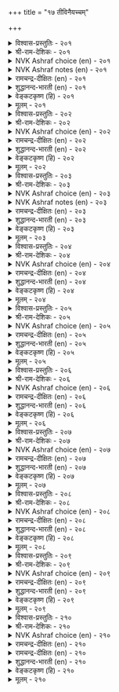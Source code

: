 +++
title = "१७ तीविनैयच्चम्"

+++


<details><summary>विश्वास-प्रस्तुतिः - २०१</summary>

तीविनैयार् अञ्जार् विऴुमियार् अञ्जुवर्  
तीविनै ऎन्नुम् सॆरुक्कु।       २०१
</details>

<details><summary>श्री-राम-देशिकः - २०१</summary>

दुष्कर्मनिरता लोकाः पापेभ्यो न हि बिम्यति ।  
सत्कर्मनिरता सन्त पापाद्विभ्यति सर्वदा ॥ २०१॥
</details>

<details><summary>NVK Ashraf choice (en) - २०१</summary>

०२०१
The sinful will not dread; the great will dread
The wanton pride of sinful action.
(M.S. Poornalingam Pillai)
</details>

<details><summary>NVK Ashraf notes (en) - २०१</summary>

२०१. Compare with ४२८. "It is folly not to fear what ought to be feared. The wise dread what ought to be dreaded" * - (Satguru Subramuniyaswami)
</details>

<details><summary>रामचन्द्र-दीक्षितः (en) - २०१</summary>

201\. tīviṉaiyār añcār; viḻumiyār añcuvar-  
tīviṉai eṉṉum cerukku.

201\. Men hardened in sins do not fear evil; but the good dread it.  
</details>

<details><summary>शुद्धानन्द-भारती (en) - २०१</summary>

1\. தீவினையார் அஞ்சார் விழுமியார் அஞ்சுவர்  
தீவினை என்னுஞ் செருக்கு  
Sinners fear not the pride of sin.  
The worthy dread the ill within.        201  
</details>

<details><summary>वेङ्कटकृष्ण (हि) - २०१</summary>

201
पाप-कर्म के मोह से, डरें न पापी लोग ।  
उससे डरते हैं वही, पुण्य-पुरुष जो लोग ॥
  </details>

<details><summary>मूलम् - २०१</summary>

तीविनैयार् अञ्जार् विऴुमियार् अञ्जुवर्  
तीविनै ऎन्नुम् सॆरुक्कु।       २०१
</details>

<details><summary>विश्वास-प्रस्तुतिः - २०२</summary>

तीयवै तीय पयत्तलाल् तीयवै  
तीयिनुम् अञ्जप् पडुम्।       २०२
</details>

<details><summary>श्री-राम-देशिकः - २०२</summary>

दुष्कर्मणा दुःखमेव यस्मादुत्पद्यते ततः ।  
वह्नेरप्यधिक मत्वा मेतव्यं दुष्टकर्मणः ॥ २०२॥
</details>

<details><summary>NVK Ashraf choice (en) - २०२</summary>

०२०२
Evil begets evil and hence
Fear evil more than fire. *
(K. Kannan), (K.R. Srinivasa Iyengar)
</details>

<details><summary>रामचन्द्र-दीक्षितः (en) - २०२</summary>

202\. tīyavai tīya payattalāṉ, tīyavai  
tīyiṉum añcappaṭum.

202\. Evil is to be dreaded more than fire; for it lands one in disaster.  
</details>

<details><summary>शुद्धानन्द-भारती (en) - २०२</summary>

2\. தீயவை தீய பயத்தலால் தீயவை  
தீயினும் அஞ்சப் படும்  
Since evil begets evil dire  
Fear ye evil more than fire.        202  
</details>

<details><summary>वेङ्कटकृष्ण (हि) - २०२</summary>

202
पाप- कर्म दुखजनक हैं, यह है उनकी रीत ।  
पावक से भीषण समझ, सो होना भयभीत ॥
  </details>

<details><summary>मूलम् - २०२</summary>

तीयवै तीय पयत्तलाल् तीयवै  
तीयिनुम् अञ्जप् पडुम्।       २०२
</details>

<details><summary>विश्वास-प्रस्तुतिः - २०३</summary>

अऱिविनुळ् ऎल्लान् दलैयॆन्ब तीय  
सॆऱुवार्क्कुम् सॆय्या विडल्।       २०३
</details>

<details><summary>श्री-राम-देशिकः - २०३</summary>

तदात्मक्षेमजनकमुत्तमं ज्ञानमुच्यते ।  
दुःखानुत्पादबुद्धिर्या स्वापराधिजनेष्वपि ॥ २०३॥
</details>

<details><summary>NVK Ashraf choice (en) - २०३</summary>

०२०३
The height of wisdom, it is said,
Is not to return ill even to foes. *
(P.S. Sundaram)
</details>

<details><summary>NVK Ashraf notes (en) - २०३</summary>

२०३. Compare with ३१२. “The code of the pure in heart is not to hurt in return any hurt caused in hate” * - (P.S. Sundaram)
</details>

<details><summary>रामचन्द्र-दीक्षितः (en) - २०३</summary>

203\. aṟiviṉuḷ ellām talai eṉpa-tīya  
ceṟuvārkkum ceyyā viṭal.

203\. Not to return evil to those who do evil unto you, is, they say, the crown of wisdom.  
</details>

<details><summary>शुद्धानन्द-भारती (en) - २०३</summary>

3\. அறிவினுள் எல்லாந் தலையென்ப தீய  
செறுவார்க்கும் செய்யா விடல்  
The wisest of the wise are those  
Who injure not even their foes.        203  
</details>

<details><summary>वेङ्कटकृष्ण (हि) - २०३</summary>

203
श्रेष्ठ बुद्धिमत्ता कहें, करके सुधी विचार ।  
अपने रिपु का भी कभी, नहिं करना अपकार ॥
  </details>

<details><summary>मूलम् - २०३</summary>

अऱिविनुळ् ऎल्लान् दलैयॆन्ब तीय  
सॆऱुवार्क्कुम् सॆय्या विडल्।       २०३
</details>

<details><summary>विश्वास-प्रस्तुतिः - २०४</summary>

मऱन्दुम् पिऱन्गेडु सूऴऱ्क सूऴिन्  
अऱञ्जूऴम् सूऴ्न्दवन् केडु।       २०४
</details>

<details><summary>श्री-राम-देशिकः - २०४</summary>

परदुःखप्रदं कर्म प्रमादेनापि न स्मरेत् ।  
अन्यथा स्मरतोऽस्यैव धर्मो नाशं विचिन्तयेत् ॥ २०४॥
</details>

<details><summary>NVK Ashraf choice (en) - २०४</summary>

०२०४
Plot not thy neighbour's fall, even forgetfully;
Else, justice will plot the plotter's fall. *
(G.U. Pope), (N.V.K. Ashraf)
</details>

<details><summary>रामचन्द्र-दीक्षितः (en) - २०४</summary>

204\. maṟantum piṟaṉ kēṭu cūḻaṟka! cūḻiṉ,  
aṟam cūḻum, cūḻntavaṉ kēṭu.

204\. Let none plot evil to others even in forgetfulness. If he does so, the God of Righteousness will compass his ruin.  
</details>

<details><summary>शुद्धानन्द-भारती (en) - २०४</summary>

4\. மறந்தும் பிறன்கேடு சூழற்க சூழின்  
அறஞ்சூழும் சூழ்ந்தவன் கேடு  
His ruin virtue plots who plans  
The ruin of another man's.        204  
</details>

<details><summary>वेङ्कटकृष्ण (हि) - २०४</summary>

204
विस्मृति से भी नर नहीं, सोचे पर की हानि ।  
यदि सोचे तो धर्म भी, सोचे उसकी हानि ॥
  </details>

<details><summary>मूलम् - २०४</summary>

मऱन्दुम् पिऱन्गेडु सूऴऱ्क सूऴिन्  
अऱञ्जूऴम् सूऴ्न्दवन् केडु।       २०४
</details>

<details><summary>विश्वास-प्रस्तुतिः - २०५</summary>

इलन् ऎण्ड्रु तीयवै सॆय्यऱ्क सॆय्यिन्  
इलनागुम् मट्रुम् पॆयर्त्तु।       २०५
</details>

<details><summary>श्री-राम-देशिकः - २०५</summary>

''अहं दरिद्र'' इत्युक्त्वा न कुर्यात्कर्म निन्दितम् ।  
न चेत् दरिद्र एव स्यात् भाविजन्मसु सप्तसु ॥ २०५॥
</details>

<details><summary>NVK Ashraf choice (en) - २०५</summary>

०२०५
Plead not poverty for doing ill,
Whereby you will become poorer still.
(P.S. Sundaram)
</details>

<details><summary>रामचन्द्र-दीक्षितः (en) - २०५</summary>

205\. 'ilaṉ' eṉṟu tīyavai ceyyaṟka! ceyyiṉ,  
ilaṉ ākum, maṟṟum peyarttu.

205\. Let none do wrong on account of poverty; if he does so he becomes poorer still.  
</details>

<details><summary>शुद्धानन्द-भारती (en) - २०५</summary>

5\. இலன்என்று தீயவை செய்யற்க செய்யின்  
இலனாகும் மற்றும் பெயர்த்து  
Who makes poverty plea for ill  
Shall reduce himself poorer still.        205  
</details>

<details><summary>वेङ्कटकृष्ण (हि) - २०५</summary>

205
‘निर्धन हूँ मैं’, यों समझ, करे न कोई पाप ।  
अगर किया तो फिर मिले, निर्धनता-अभिशाप ॥
  </details>

<details><summary>मूलम् - २०५</summary>

इलन् ऎण्ड्रु तीयवै सॆय्यऱ्क सॆय्यिन्  
इलनागुम् मट्रुम् पॆयर्त्तु।       २०५
</details>

<details><summary>विश्वास-प्रस्तुतिः - २०६</summary>

तीप्पाल तान्बिऱर्गण् सॆय्यऱ्क नोय्प्पाल  
तन्नै अडल्वेण्डा तान्।       २०६
</details>

<details><summary>श्री-राम-देशिकः - २०६</summary>

''स्वकृतं दुष्कृतं स्वस्य भाविदुःखप्रदायकम्'' ।  
इति चिन्तयताऽन्येषां न कार्या दुष्कृतिः सदा ॥ २०६॥
</details>

<details><summary>NVK Ashraf choice (en) - २०६</summary>

०२०६
Let him, who seeks to be free from suffering,
Not be a cause of suffering to others.
(K. Krishnaswamy & Vijaya Ramkumar)
</details>

<details><summary>रामचन्द्र-दीक्षितः (en) - २०६</summary>

206\. tīp pāla tāṉ piṟarkaṇ ceyyaṟka-nōyp pāla  
taṉṉai aṭal vēṇṭātāṉ!.

206\. Let not one do evil unto others, if one wants to be free from affliction.  
</details>

<details><summary>शुद्धानन्द-भारती (en) - २०६</summary>

6\. தீப்பால தான்பிறர்கண் செய்யற்க நோய்ப்பால  
தன்னை அடல்வேண்டா தான்  
From wounding others let him refrain  
Who would from harm himself remain.        206  
</details>

<details><summary>वेङ्कटकृष्ण (हि) - २०६</summary>

206
दुख से यदि दुष्कर्म के, बचने की है राय ।  
अन्यों के प्रति दुष्टता, कभी नहीं की जाय ॥
  </details>

<details><summary>मूलम् - २०६</summary>

तीप्पाल तान्बिऱर्गण् सॆय्यऱ्क नोय्प्पाल  
तन्नै अडल्वेण्डा तान्।       २०६
</details>

<details><summary>विश्वास-प्रस्तुतिः - २०७</summary>

ऎनैप्पगै युट्रारुम् उय्वर् विनैप्पगै  
वीयादु पिन्सॆण्ड्रु अडुम्।       २०७
</details>

<details><summary>श्री-राम-देशिकः - २०७</summary>

इतरैः शत्रुभिर्जातु मुच्येतेहापि जन्मनि ।  
दुष्कर्मनामा शत्रुस्तु बाधते भाविजन्मसु ॥ २०७॥
</details>

<details><summary>NVK Ashraf choice (en) - २०७</summary>

०२०७
Escape from other enemies is likely,
But not from the relentless pursuit of evil deeds. *
(C. Rajagopalachari)
</details>

<details><summary>रामचन्द्र-दीक्षितः (en) - २०७</summary>

207\. eṉaip pakai uṟṟārum uyvar; viṉaip pakai  
vīyātu, piṉ ceṉṟu, aṭum.

207\. You may escape your enemies but your evil follows you and hunts you down relentlessly.  
</details>

<details><summary>शुद्धानन्द-भारती (en) - २०७</summary>

7\. எனைப்பகை யுற்றாரும் உய்வர் வினைப்பகை  
வீயாது பின்சென்று அடும்  
Men may escape other foes and live  
But sin its deadly blow will give.        207  
</details>

<details><summary>वेङ्कटकृष्ण (हि) - २०७</summary>

207
अति भयकारी शत्रु से, संभव है बच जाय ।  
पाप-कर्म की शत्रुता, पीछा किये सताय ॥
  </details>

<details><summary>मूलम् - २०७</summary>

ऎनैप्पगै युट्रारुम् उय्वर् विनैप्पगै  
वीयादु पिन्सॆण्ड्रु अडुम्।       २०७
</details>

<details><summary>विश्वास-प्रस्तुतिः - २०८</summary>

तीयवै सॆय्दार् कॆडुदल् निऴल्दन्नै  
वीयादु अइउऱैन् दट्रु।       २०८
</details>

<details><summary>श्री-राम-देशिकः - २०८</summary>

नरच्छाया यथा तस्य पादाभ्यां सह गच्छति ।  
प्रतिजन्म तथा यान्ती दुष्कृतिर्बाधते नरम् ॥ २०८॥
</details>

<details><summary>NVK Ashraf choice (en) - २०८</summary>

०२०८
The consequences of evil deeds leave not
Like the persistent shadow under the feet.
(N.V.K. Ashraf)
</details>

<details><summary>रामचन्द्र-दीक्षितः (en) - २०८</summary>

208\. tīyavai ceytār keṭutal niḻal taṉṉai  
vīyātu aṭi uṟaintaṟṟu.

208\. Evil dogs you close on your heels like a shadow.  
</details>

<details><summary>शुद्धानन्द-भारती (en) - २०८</summary>

8\. தீயவை செய்தார் கெடுதல் நிழல்தன்னை  
வீயாது அடிஉரைந் தற்று  
Ruin follows who evil do  
As shadow follows as they go.        208  
</details>

<details><summary>वेङ्कटकृष्ण (हि) - २०८</summary>

208
दुष्ट- कर्म जो भी करे, यों पायेगा नाश ।  
छोड़े बिन पौरों तले, छाँह करे ज्यों वास ॥
  </details>

<details><summary>मूलम् - २०८</summary>

तीयवै सॆय्दार् कॆडुदल् निऴल्दन्नै  
वीयादु अइउऱैन् दट्रु।       २०८
</details>

<details><summary>विश्वास-प्रस्तुतिः - २०९</summary>

तन्नैत्तान् कादल नायिन् ऎनैत्तॊण्ड्रुम्  
तुन्नऱ्क तीविनैप् पाल्।       २०९
</details>

<details><summary>श्री-राम-देशिकः - २०९</summary>

विना दुःखं सदा यो वै सुखी भवितुमिच्छति ।  
ईषदप्यत्र दुष्कर्म न कुर्यात् स परस्य तु ॥ २०९॥
</details>

<details><summary>NVK Ashraf choice (en) - २०९</summary>

०२०९
If you love yourself,
Refrain from causing ill of any degree. *
(P.S. Sundaram)
</details>

<details><summary>रामचन्द्र-दीक्षितः (en) - २०९</summary>

209\. taṉṉait tāṉ kātalaṉ āyiṉ, eṉaittu oṉṟum  
tuṉṉaṟka, tīviṉaip pāl!.

209\. If one really loves oneself let one not do any harm to others.  
</details>

<details><summary>शुद्धानन्द-भारती (en) - २०९</summary>

9\. தன்னைத்தான் காதல னாயின் எனைத்தொன்றும்  
துன்னற்க தீவினைப் பால்  
Let none who loves himself at all  
Think of evil however small.        209  
</details>

<details><summary>वेङ्कटकृष्ण (हि) - २०९</summary>

209
कोई अपने आपको, यदि करता है प्यार ।  
करे नहीं अत्यल्प भी, अन्यों का अपचार ॥
  </details>

<details><summary>मूलम् - २०९</summary>

तन्नैत्तान् कादल नायिन् ऎनैत्तॊण्ड्रुम्  
तुन्नऱ्क तीविनैप् पाल्।       २०९
</details>

<details><summary>विश्वास-प्रस्तुतिः - २१०</summary>

अरुङ्गेडन् ऎन्बदु अऱिग मरुङ्गोडित्  
तीविनै सॆय्यान् ऎनिन्।       २१०
</details>

<details><summary>श्री-राम-देशिकः - २१०</summary>

अधर्मेण पथा गच्छन् अन्येभ्यो दुष्कृति नरः ।  
यदि कश्चिन्न कुरुते तं दुःखं दूरतस्त्यजेत् ॥ २१०॥
</details>

<details><summary>NVK Ashraf choice (en) - २१०</summary>

०२१०
Know that no harm shall ever befall the one
Who never strays into evil. *
(P.S. Sundaram)
</details>

<details><summary>रामचन्द्र-दीक्षितः (en) - २१०</summary>

210\. aruṅ kēṭaṉ eṉpatu aṟika-maruṅku ōṭit  
tīviṉai ceyyāṉ eṉiṉ?.

210\. Hardly doth sorrow befall one who does not deviate from right.
</details>

<details><summary>रामचन्द्र-दीक्षितः (en) - २१०</summary>

210\. aruṅ kēṭaṉ eṉpatu aṟika-maruṅku ōṭit  
tīviṉai ceyyāṉ eṉiṉ?.

210\. Hardly doth sorrow befall one who does not deviate from right.

</details>

<details><summary>शुद्धानन्द-भारती (en) - २१०</summary>

10\. அருங்கேடன் என்பது அறிக மருங்கோடித்  
தீவினை செய்யான் எனின்  
He is secure, know ye, from ills  
Who slips not right path to do evils.        210  
</details>

<details><summary>वेङ्कटकृष्ण (हि) - २१०</summary>

210
नाशरहित उसको समझ, जो तजकर सन्मार्ग ।  
पाप-कर्म हो नहिं करे, पकड़े नहीं कुमार्ग ॥
  </details>

<details><summary>मूलम् - २१०</summary>

अरुङ्गेडन् ऎन्बदु अऱिग मरुङ्गोडित्  
तीविनै सॆय्यान् ऎनिन्।       २१०
</details>
